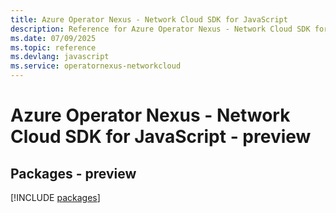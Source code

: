 ```yaml
---
title: Azure Operator Nexus - Network Cloud SDK for JavaScript
description: Reference for Azure Operator Nexus - Network Cloud SDK for JavaScript
ms.date: 07/09/2025
ms.topic: reference
ms.devlang: javascript
ms.service: operatornexus-networkcloud
---
```

# Azure Operator Nexus - Network Cloud SDK for JavaScript - preview
## Packages - preview
[!INCLUDE [packages](operator-nexus---network-cloud-index.md)]